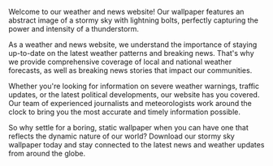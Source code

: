 <!--
Write me content for website with wallpaper "An abstract image of a stormy sky with lightning bolts for a weather or news website"
-->

<!--font:"Open Sans"-->

Welcome to our weather and news website! Our wallpaper features an abstract image of a stormy sky with lightning bolts, perfectly capturing the power and intensity of a thunderstorm.

As a weather and news website, we understand the importance of staying up-to-date on the latest weather patterns and breaking news. That's why we provide comprehensive coverage of local and national weather forecasts, as well as breaking news stories that impact our communities.

Whether you're looking for information on severe weather warnings, traffic updates, or the latest political developments, our website has you covered. Our team of experienced journalists and meteorologists work around the clock to bring you the most accurate and timely information possible.

So why settle for a boring, static wallpaper when you can have one that reflects the dynamic nature of our world? Download our stormy sky wallpaper today and stay connected to the latest news and weather updates from around the globe.

